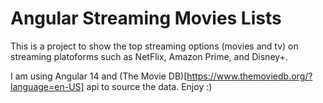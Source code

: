 # Angular Streaming Movies Lists

This is a project to show the top streaming options (movies and tv) on streaming platoforms such as NetFlix, Amazon Prime, and Disney+.

I am using Angular 14 and (The Movie DB)[https://www.themoviedb.org/?language=en-US] api to source the data. Enjoy :)
